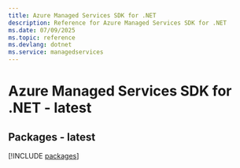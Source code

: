 ```yaml
---
title: Azure Managed Services SDK for .NET
description: Reference for Azure Managed Services SDK for .NET
ms.date: 07/09/2025
ms.topic: reference
ms.devlang: dotnet
ms.service: managedservices
---
```

# Azure Managed Services SDK for .NET - latest
## Packages - latest
[!INCLUDE [packages](managed-services-index.md)]